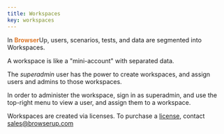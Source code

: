 ```yaml
---
title: Workspaces
key: workspaces
---
```


In <span style="font-weight: bold; color: #de792b;">Browser</span><span style="font-weight: bold; color: #6e6e6e;">Up</span>, users, scenarios, tests, and data are segmented into Workspaces.

A workspace is like a "mini-account" with separated data.

The *superadmin* user has the power to create workspaces, and assign users and
admins to those workspaces.

In order to administer the workspace, sign in as superadmin, and use the top-right
menu to view a user, and assign them to a workspace.

Workspaces are created via licenses. To purchase a [license](/en/admin/licensing), contact [sales@browserup.com](sales@browserup.com)
